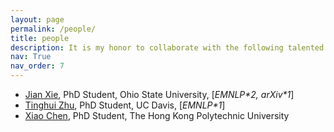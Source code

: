 ```yaml
---
layout: page
permalink: /people/
title: people
description: It is my honor to collaborate with the following talented researchers:
nav: True
nav_order: 7
---
```

* [Jian Xie](https://hsaest.github.io/), PhD Student, Ohio State University, \[*EMNLP\*2, arXiv\*1*\] 
* [Tinghui Zhu](https://darthzhu.github.io/), PhD Student, UC Davis, \[*EMNLP\*1*\]
* [Xiao Chen](https://shawnchenn.github.io/), PhD Student, The Hong Kong Polytechnic University
